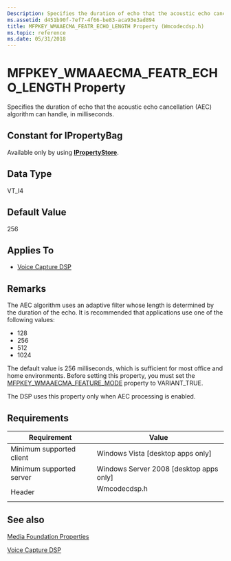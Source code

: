 ```yaml
---
Description: Specifies the duration of echo that the acoustic echo cancellation (AEC) algorithm can handle, in milliseconds.
ms.assetid: d451b90f-7ef7-4f66-be83-aca93e3ad894
title: MFPKEY_WMAAECMA_FEATR_ECHO_LENGTH Property (Wmcodecdsp.h)
ms.topic: reference
ms.date: 05/31/2018
---
```


# MFPKEY\_WMAAECMA\_FEATR\_ECHO\_LENGTH Property

Specifies the duration of echo that the acoustic echo cancellation (AEC) algorithm can handle, in milliseconds.

## Constant for IPropertyBag

Available only by using [**IPropertyStore**](/windows/win32/api/propsys/nn-propsys-ipropertystore).

## Data Type

VT\_I4

## Default Value

256

## Applies To

-   [Voice Capture DSP](voicecapturedmo.md)

## Remarks

The AEC algorithm uses an adaptive filter whose length is determined by the duration of the echo. It is recommended that applications use one of the following values:

-   128
-   256
-   512
-   1024

The default value is 256 milliseconds, which is sufficient for most office and home environments. Before setting this property, you must set the [MFPKEY\_WMAAECMA\_FEATURE\_MODE](mfpkey-wmaaecma-feature-modeproperty.md) property to VARIANT\_TRUE.

The DSP uses this property only when AEC processing is enabled.

## Requirements



| Requirement | Value |
|-------------------------------------|-----------------------------------------------------------------------------------------|
| Minimum supported client<br/> | Windows Vista \[desktop apps only\]<br/>                                          |
| Minimum supported server<br/> | Windows Server 2008 \[desktop apps only\]<br/>                                    |
| Header<br/>                   | <dl> <dt>Wmcodecdsp.h</dt> </dl> |



## See also

<dl> <dt>

[Media Foundation Properties](media-foundation-properties.md)
</dt> <dt>

[Voice Capture DSP](voicecapturedmo.md)
</dt> </dl>

 

 

